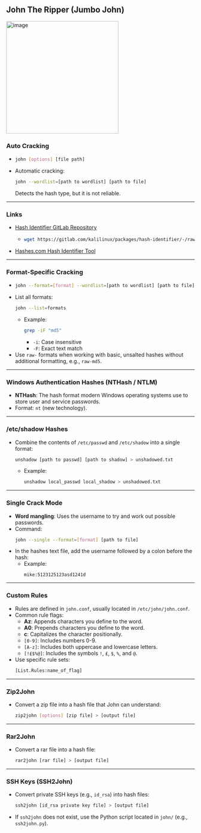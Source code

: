## John The Ripper (Jumbo John)
<img src="https://github.com/user-attachments/assets/ed8374e2-a34a-43fa-854a-3a4789f0d597" alt="image" width="300">

### Auto Cracking
- ```bash
  john [options] [file path]
  ```
- Automatic cracking:
  ```bash
  john --wordlist=[path to wordlist] [path to file]
  ```
  Detects the hash type, but it is not reliable.

___

### Links
- [Hash Identifier GitLab Repository](https://gitlab.com/kalilinux/packages/hash-identifier/-/tree/kali/master)
  - ```bash
    wget https://gitlab.com/kalilinux/packages/hash-identifier/-/raw/kali/master/hash-id.py
    ```
- [Hashes.com Hash Identifier Tool](https://hashes.com/en/tools/hash_identifier)

___

### Format-Specific Cracking
- ```bash
  john --format=[format] --wordlist=[path to wordlist] [path to file]
  ```
- List all formats:
  ```bash
  john --list=formats
  ```
  - Example:
    ```bash
    grep -iF "md5"
    ```
    - `-i`: Case insensitive
    - `-F`: Exact text match
- Use `raw-` formats when working with basic, unsalted hashes without additional formatting, e.g., `raw-md5`.

___

### Windows Authentication Hashes (NTHash / NTLM)
- **NTHash**: The hash format modern Windows operating systems use to store user and service passwords.
- Format: `nt` (new technology).

___

### /etc/shadow Hashes
- Combine the contents of `/etc/passwd` and `/etc/shadow` into a single format:
  ```bash
  unshadow [path to passwd] [path to shadow] > unshadowed.txt
  ```
  - Example:
    ```bash
    unshadow local_passwd local_shadow > unshadowed.txt
    ```

___

### Single Crack Mode
- **Word mangling**: Uses the username to try and work out possible passwords.
- Command:
  ```bash
  john --single --format=[format] [path to file]
  ```
- In the hashes text file, add the username followed by a colon before the hash:
  - Example:
    ```text
    mike:5123125123asd1241d
    ```

___

### Custom Rules
- Rules are defined in `john.conf`, usually located in `/etc/john/john.conf`.
- Common rule flags:
  - **Az**: Appends characters you define to the word.
  - **A0**: Prepends characters you define to the word.
  - **c**: Capitalizes the character positionally.
  - `[0-9]`: Includes numbers 0-9.
  - `[A-z]`: Includes both uppercase and lowercase letters.
  - `[!£$%@]`: Includes the symbols `!`, `£`, `$`, `%`, and `@`.
- Use specific rule sets:
  ```bash
  [List.Rules:name_of_flag]
  ```

___

### Zip2John
- Convert a zip file into a hash file that John can understand:
  ```bash
  zip2john [options] [zip file] > [output file]
  ```

___

### Rar2John
- Convert a rar file into a hash file:
  ```bash
  rar2john [rar file] > [output file]
  ```

___

### SSH Keys (SSH2John)
- Convert private SSH keys (e.g., `id_rsa`) into hash files:
  ```bash
  ssh2john [id_rsa private key file] > [output file]
  ```
- If `ssh2john` does not exist, use the Python script located in `john/` (e.g., `ssh2john.py`).
